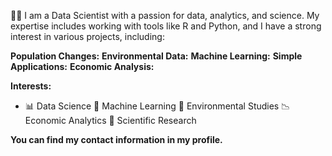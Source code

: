 
👨‍💻 I am a Data Scientist with a passion for data, analytics, and science. My expertise includes working with tools like R and Python, and I have a strong interest in various projects, including:

 **Population Changes:**  **Environmental Data:**  **Machine Learning:**  **Simple Applications:**  **Economic Analysis:**

**Interests:**
- 📊 Data Science 🤖 Machine Learning 🌿 Environmental Studies 📉 Economic Analytics 🧪 Scientific Research


**You can find my contact information in my profile.**
